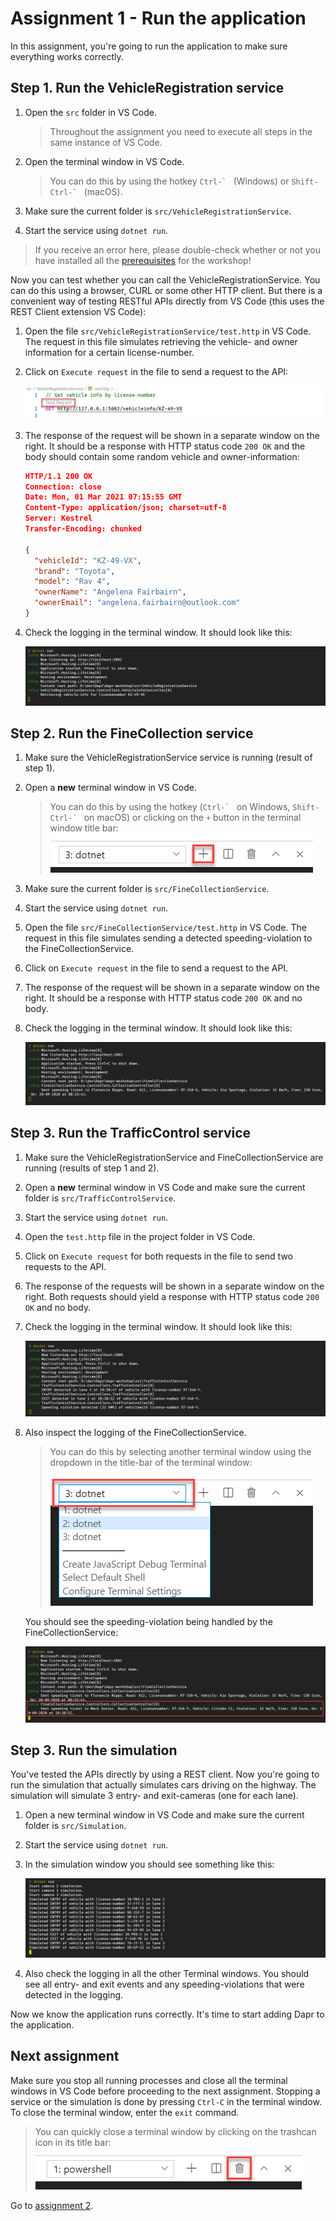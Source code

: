 # Assignment 1 - Run the application

In this assignment, you're going to run the application to make sure everything works correctly.

## Step 1. Run the VehicleRegistration service

1. Open the `src` folder in VS Code.

   > Throughout the assignment you need to execute all steps in the same instance of VS Code.

2. Open the terminal window in VS Code.

   > You can do this by using the hotkey ``Ctrl-` `` (Windows) or ``Shift-Ctrl-` `` (macOS).

3. Make sure the current folder is `src/VehicleRegistrationService`.

4. Start the service using `dotnet run`.

> If you receive an error here, please double-check whether or not you have installed all the [prerequisites](..\README.md#Prerequisites) for the workshop!

Now you can test whether you can call the VehicleRegistrationService. You can do this using a browser, CURL or some other HTTP client. But there is a convenient way of testing RESTful APIs directly from VS Code (this uses the REST Client extension VS Code):

1. Open the file `src/VehicleRegistrationService/test.http` in VS Code. The request in this file simulates retrieving the vehicle- and owner information for a certain license-number.

1. Click on `Execute request` in the file to send a request to the API:

   ![REST client](img/rest-client.png)

1. The response of the request will be shown in a separate window on the right. It should be a response with HTTP status code `200 OK` and the body should contain some random vehicle and owner-information:

   ```json
   HTTP/1.1 200 OK
   Connection: close
   Date: Mon, 01 Mar 2021 07:15:55 GMT
   Content-Type: application/json; charset=utf-8
   Server: Kestrel
   Transfer-Encoding: chunked
   
   {
     "vehicleId": "KZ-49-VX",
     "brand": "Toyota",
     "model": "Rav 4",
     "ownerName": "Angelena Fairbairn",
     "ownerEmail": "angelena.fairbairn@outlook.com"
   }
   ```

1. Check the logging in the terminal window. It should look like this:

   ![VehicleRegistrationService logging](img/logging-vehicleregistrationservice.png)

## Step 2. Run the FineCollection service

1. Make sure the VehicleRegistrationService service is running (result of step 1).

1. Open a **new** terminal window in VS Code.

   > You can do this by using the hotkey (``Ctrl-` `` on Windows, ``Shift-Ctrl-` `` on macOS) or clicking on the `+` button in the terminal window title bar:
   > ![](img/terminal-new.png)

1. Make sure the current folder is `src/FineCollectionService`.

1. Start the service using `dotnet run`.

1. Open the file `src/FineCollectionService/test.http` in VS Code. The request in this file simulates sending a detected speeding-violation to the FineCollectionService.

1. Click on `Execute request` in the file to send a request to the API.

1. The response of the request will be shown in a separate window on the right. It should be a response with HTTP status code `200 OK` and no body.

1. Check the logging in the terminal window. It should look like this:

   ![FineCollectionService logging](img/logging-finecollectionservice.png)

## Step 3. Run the TrafficControl service

1. Make sure the VehicleRegistrationService and FineCollectionService are running (results of step 1 and 2).

1. Open a **new** terminal window in VS Code and make sure the current folder is `src/TrafficControlService`.

1. Start the service using `dotnet run`.

1. Open the `test.http` file in the project folder in VS Code.

1. Click on `Execute request` for both requests in the file to send two requests to the API.

1. The response of the requests will be shown in a separate window on the right. Both requests should yield a response with HTTP status code `200 OK` and no body.

1. Check the logging in the terminal window. It should look like this:

   ![TrafficControlService logging](img/logging-trafficcontrolservice.png)

1. Also inspect the logging of the FineCollectionService.

   > You can do this by selecting another terminal window using the dropdown in the title-bar of the terminal window:
   ![](img/terminal-dropdown.png)

   You should see the speeding-violation being handled by the FineCollectionService:

   ![FineCollectionService logging](img/logging-finecollectionservice2.png)

## Step 3. Run the simulation

You've tested the APIs directly by using a REST client. Now you're going to run the simulation that actually simulates cars driving on the highway. The simulation will simulate 3 entry- and exit-cameras (one for each lane).

1. Open a new terminal window in VS Code and make sure the current folder is `src/Simulation`.

1. Start the service using `dotnet run`.

1. In the simulation window you should see something like this:

   ![](img/logging-simulation.png)

1. Also check the logging in all the other Terminal windows. You should see all entry- and exit events and any speeding-violations that were detected in the logging.

Now we know the application runs correctly. It's time to start adding Dapr to the application.

## Next assignment

Make sure you stop all running processes and close all the terminal windows in VS Code before proceeding to the next assignment. Stopping a service or the simulation is done by pressing `Ctrl-C` in the terminal window. To close the terminal window, enter the `exit` command.

> You can quickly close a terminal window by clicking on the trashcan icon in its title bar:
> ![](img/terminal-trashcan.png)

Go to [assignment 2](../Assignment02/README.md).
